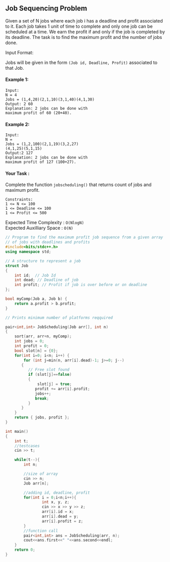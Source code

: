 ## Job Sequencing Problem

Given a set of N jobs where each job i has a deadline and profit associated to it. Each job takes 1 unit of time to complete and only one job can be scheduled at a time. We earn the profit if and only if the job is completed by its deadline. The task is to find the maximum profit and the number of jobs done.

Input Format:

Jobs will be given in the form `(Job id, Deadline, Profit)` associated to that Job.

#### Example 1:

```
Input:
N = 4
Jobs = (1,4,20)(2,1,10)(3,1,40)(4,1,30)
Output: 2 60
Explanation: 2 jobs can be done with
maximum profit of 60 (20+40).
```

#### Example 2:

```
Input:
N =
Jobs = (1,2,100)(2,1,19)(3,2,27)
(4,1,25)(5,1,15)
Output:2 127
Explanation: 2 jobs can be done with
maximum profit of 127 (100+27).
```

#### Your Task :

Complete the function `jobscheduling()` that returns count of jobs and maximum profit.

```
Constraints:
1 <= N <= 100
1 <= Deadline <= 100
1 <= Profit <= 500
```

Expected Time Complexity : `O(NlogN)`  
Expected Auxilliary Space : `O(N)`

```c++
// Program to find the maximum profit job sequence from a given array
// of jobs with deadlines and profits
#include<bits/stdc++.h>
using namespace std;

// A structure to represent a job
struct Job
{
    int id;	 // Job Id
    int dead; // Deadline of job
    int profit; // Profit if job is over before or on deadline
};

bool myComp(Job a, Job b) {
    return a.profit > b.profit;
}

// Prints minimum number of platforms reqquired

pair<int,int> JobScheduling(Job arr[], int n)
{
    sort(arr, arr+n, myComp);
    int jobs = 0;
    int profit = 0;
    bool slot[n] = {0};
    for(int i=0; i<n; i++) {
        for (int j=min(n, arr[i].dead)-1; j>=0; j--)
       {
          // Free slot found
          if (slot[j]==false)
          {
              slot[j] = true;
             profit += arr[i].profit;
             jobs++;
             break;
          }
       }
    }
    return { jobs, profit };
}

int main()
{
    int t;
    //testcases
    cin >> t;

    while(t--){
        int n;

        //size of array
        cin >> n;
        Job arr[n];

        //adding id, deadline, profit
        for(int i = 0;i<n;i++){
                int x, y, z;
                cin >> x >> y >> z;
                arr[i].id = x;
                arr[i].dead = y;
                arr[i].profit = z;
        }
        //function call
        pair<int,int> ans = JobScheduling(arr, n);
        cout<<ans.first<<" "<<ans.second<<endl;
    }
	return 0;
}
```
